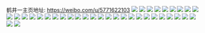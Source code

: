 鹤井一主页地址: https://weibo.com/u/5771622103 
![](https://wx4.sinaimg.cn/mw2000/006iB8z5ly1h9608yzi3aj30u01407du.jpg) 
![](https://wx4.sinaimg.cn/mw2000/006iB8z5ly1h96091uozrj30u0140alg.jpg) 
![](https://wx4.sinaimg.cn/mw2000/006iB8z5ly1h9608zbu0nj30u0140akw.jpg) 
![](https://wx4.sinaimg.cn/mw2000/006iB8z5ly1h9608zrwwqj30u01407dy.jpg) 
![](https://wx4.sinaimg.cn/mw2000/006iB8z5ly1h9608yi916j30u014ydot.jpg) 
![](https://wx4.sinaimg.cn/mw2000/006iB8z5ly1h9608zkhorj30u0140gxa.jpg) 
![](https://wx4.sinaimg.cn/mw2000/006iB8z5ly1h8v2i27wsxj30u01400zc.jpg) 
![](https://wx4.sinaimg.cn/mw2000/006iB8z5ly1h8bvoi0tikj30u01krn5r.jpg) 
![](https://wx4.sinaimg.cn/mw2000/006iB8z5ly1h8bvoid8c9j30u01nvdoo.jpg) 
![](https://wx4.sinaimg.cn/mw2000/006iB8z5ly1h8bvoj0as9j30u01kp463.jpg) 
![](https://wx4.sinaimg.cn/mw2000/006iB8z5ly1h8bvohpj12j30u01kr7by.jpg) 
![](https://wx4.sinaimg.cn/mw2000/006iB8z5ly1h8bvojbi3sj30xi0u044e.jpg) 
![](https://wx4.sinaimg.cn/mw2000/006iB8z5ly1h8bvogvmc8j30u01krn53.jpg) 
![](https://wx4.sinaimg.cn/mw2000/006iB8z5ly1h8bvoh7ue7j30u01kr7d5.jpg) 
![](https://wx4.sinaimg.cn/mw2000/006iB8z5ly1h8bvointbxj30u01nvgtp.jpg) 
![](https://wx4.sinaimg.cn/mw2000/006iB8z5ly1h8bvogm75uj30u01krdn3.jpg) 
![](https://wx4.sinaimg.cn/mw2000/006iB8z5ly1h80587zk6cj31400u07du.jpg) 
![](https://wx4.sinaimg.cn/mw2000/006iB8z5ly1h80585gl9vj30u01917fm.jpg) 
![](https://wx4.sinaimg.cn/mw2000/006iB8z5ly1h80586me2aj30u00u0q8a.jpg) 
![](https://wx4.sinaimg.cn/mw2000/006iB8z5ly1h805863rxhj30u0140tie.jpg) 
![](https://wx4.sinaimg.cn/mw2000/006iB8z5ly1h80584mxysj31400u0q9p.jpg) 
![](https://wx4.sinaimg.cn/mw2000/006iB8z5ly1h80588scj4j30u0140n9j.jpg) 
![](https://wx4.sinaimg.cn/mw2000/006iB8z5ly1h7z2ixhqxkj30sc1b844t.jpg) 
![](https://wx4.sinaimg.cn/mw2000/006iB8z5ly1h7pgafkwdwj30u0140tgy.jpg) 
![](https://wx4.sinaimg.cn/mw2000/006iB8z5ly1h7pgafbkgnj30u00u0wjp.jpg) 
![](https://wx4.sinaimg.cn/mw2000/006iB8z5ly1h7pgafwj3oj30u0140ah8.jpg) 
![](https://wx4.sinaimg.cn/mw2000/006iB8z5ly1h7pgag6gsbj30u0140wlp.jpg) 
![](https://wx4.sinaimg.cn/mw2000/006iB8z5ly1h7nmo2yvvpj30u015owr3.jpg) 
![](https://wx4.sinaimg.cn/mw2000/006iB8z5ly1h7nmo2agf7j30u01hctk8.jpg) 
![](https://wx4.sinaimg.cn/mw2000/006iB8z5ly1h7nmo2nmw3j30u0140alg.jpg) 
![](https://wx4.sinaimg.cn/mw2000/006iB8z5ly1h7mqo45jzkj30rk1d14ck.jpg) 
![](https://wx4.sinaimg.cn/mw2000/006iB8z5ly1h7g6q4aivcj322o340kjm.jpg) 
![](https://wx4.sinaimg.cn/mw2000/006iB8z5ly1h7g6q5ampej32c0340npe.jpg) 
![](https://wx4.sinaimg.cn/mw2000/006iB8z5ly1h7g6q64mwvj32c0340hdu.jpg) 
![](https://wx4.sinaimg.cn/mw2000/006iB8z5ly1h7g6px64fqj31xl2wejxa.jpg) 
![](https://wx4.sinaimg.cn/mw2000/006iB8z5ly1h7g6pub00mj32c0340dq1.jpg) 
